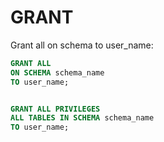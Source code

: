 # GRANT

Grant all on schema to user\_name:

```sql
GRANT ALL
ON SCHEMA schema_name
TO user_name;


GRANT ALL PRIVILEGES
ALL TABLES IN SCHEMA schema_name
TO user_name;
```

